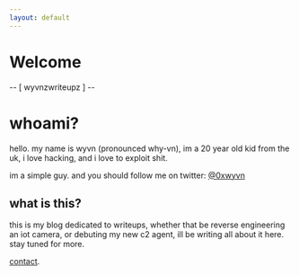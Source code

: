 ```yaml
---
layout: default
---
```


# Welcome

-- [ wyvnzwriteupz ] --

# whoami?

hello.
my name is wyvn (pronounced why-vn), im a 20 year old kid from the uk, i love hacking, and i love to exploit shit. 

im a simple guy. and you should follow me on twitter: [@0xwyvn](https://twitter.com/0xwyvn)

## what is this?

this is my blog dedicated to writeups, whether that be reverse engineering an iot camera, or debuting my new c2 agent, ill be writing all about it here. stay tuned for more.

[contact](./contact.html).
